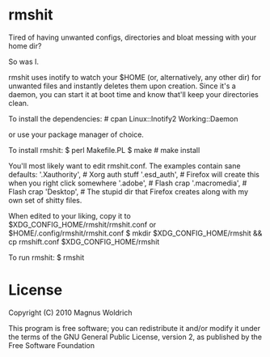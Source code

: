 rmshit
==========================================

Tired of having unwanted configs, directories and bloat messing with your home
dir?

So was I.

rmshit uses inotify to watch your $HOME (or, alternatively, any other dir) for
unwanted files and instantly deletes them upon creation.
Since it's a daemon, you can start it at boot time and know that'll keep your
directories clean.


To install the dependencies:
    # cpan Linux::Inotify2 Working::Daemon

or use your package manager of choice.

To install rmshit:
    $ perl Makefile.PL
    $ make
    # make install

You'll most likely want to edit rmshit.conf.
The examples contain sane defaults:
    '.Xauthority',  # Xorg auth stuff
    '.esd_auth',    # Firefox will create this when you right click somewhere
    '.adobe',       # Flash crap
    '.macromedia',  # Flash crap
    'Desktop',      # The stupid dir that Firefox creates
along with my own set of shitty files.

When edited to your liking, copy it to $XDG_CONFIG_HOME/rmshit/rmshit.conf or
$HOME/.config/rmshit/rmshit.conf
    $ mkdir $XDG_CONFIG_HOME/rmshit && cp rmshift.conf $XDG_CONFIG_HOME/rmshit

To run rmshit:
    $ rmshit

License
=======
Copyright (C) 2010 Magnus Woldrich

This program is free software; you can redistribute it and/or modify it under
the terms of the GNU General Public License, version 2, as published by the
Free Software Foundation
